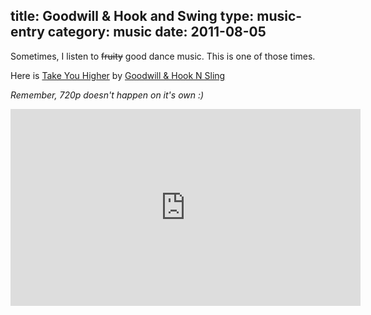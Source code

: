 title: Goodwill & Hook and Swing
type: music-entry
category: music
date: 2011-08-05
---
Sometimes, I listen to <strike>fruity</strike> good dance music. This is one of those times.

Here is <u>Take You Higher</u> by <u>Goodwill &amp; Hook N Sling</u>

<i>Remember, 720p doesn't happen on it's own :)</i>

<iframe width="560" height="315" src="http://www.youtube.com/embed/GHLPcvaqenI?hd=1" frameborder="0" allowfullscreen></iframe>
